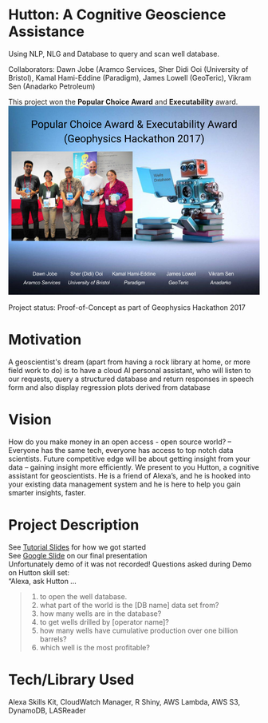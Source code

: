 # Hutton: A Cognitive Geoscience Assistance
Using NLP, NLG and Database to query and scan well database.  

Collaborators: Dawn Jobe (Aramco Services, Sher Didi Ooi (University of Bristol), Kamal Hami-Eddine (Paradigm), James Lowell (GeoTeric), Vikram Sen (Anadarko Petroleum)  

This project won the **Popular Choice Award** and **Executability** award.  
![](https://github.com/didiooi/ProjectHutton/blob/master/Geophysics%20Hackathon%202017%20-%20Project%20Hutton.png)  

Project status: Proof-of-Concept as part of Geophysics Hackathon 2017  


# Motivation 
A geoscientist's dream (apart from having a rock library at home, or more field work to do) is to have a cloud AI personal assistant, who will listen to our requests, query a structured database and return responses in speech form and also display regression plots derived from database


# Vision
How do you make money in an open access - open source world? – Everyone has the same tech, everyone has access to top notch data scientists.  Future competitive edge will be about getting insight from your data – gaining insight more efficiently.  We present to you Hutton, a cognitive assistant for geoscientists.  He is a friend of Alexa’s, and he is hooked into your existing data management system and he is here to help you gain smarter insights, faster.


# Project Description
See [Tutorial Slides](https://github.com/didiooi/ProjectHutton/blob/master/TeamHutton_Geophysics2017_Alexa_Training.pdf) for how we got started  
See [Google Slide](https://goo.gl/M2UFST) on our final presentation  
Unfortunately demo of it was not recorded! Questions asked during Demo on Hutton skill set:  
 “Alexa, ask Hutton …
> 1. to open the well database.  
> 2. what part of the world is the [DB name] data set from?  
> 3. how many wells are in the database?  
> 4. to get wells drilled by [operator name]?  
> 5. how many wells have cumulative production over one billion barrels?  
> 6. which well is the most profitable?  


# Tech/Library Used
Alexa Skills Kit, CloudWatch Manager, R Shiny, AWS Lambda, AWS S3, DynamoDB, LASReader


